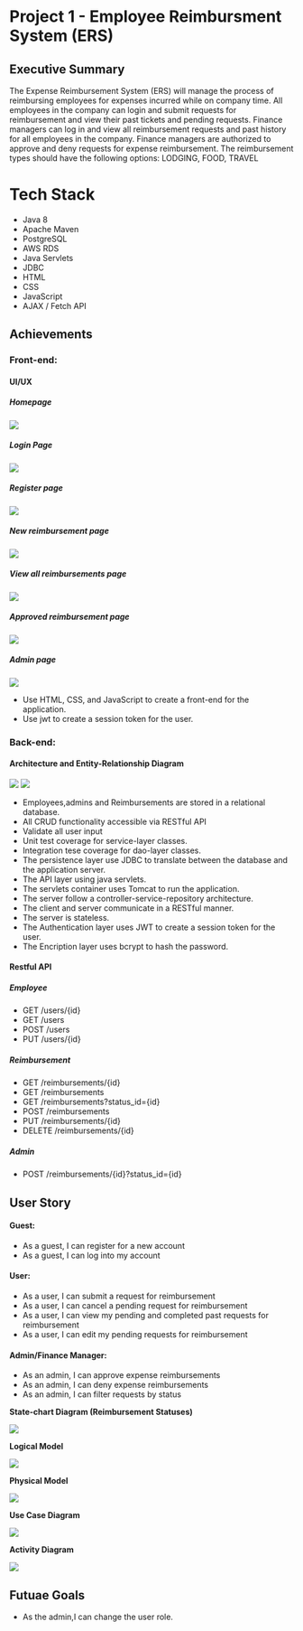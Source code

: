 # Project 1 - Employee Reimbursment System (ERS)


## Executive Summary

The Expense Reimbursement System (ERS) will manage the process of reimbursing employees for expenses incurred while on company time. All employees in the company can login and submit requests for reimbursement and view their past tickets and pending requests. Finance managers can log in and view all reimbursement requests and past history for all employees in the company. Finance managers are authorized to approve and deny requests for expense reimbursement. The reimbursement types should have the following options: LODGING, FOOD, TRAVEL

# Tech Stack

- Java 8
- Apache Maven
- PostgreSQL
- AWS RDS
- Java Servlets
- JDBC
- HTML
- CSS
- JavaScript
- AJAX / Fetch API

## Achievements

### Front-end:
#### UI/UX
##### Homepage
![](/imgs/frontend/landing-page.png)
##### Login Page
![](imgs/frontend/login-page.png)
##### Register page
![](imgs/frontend/register-page.png)
##### New reimbursement page
![](/imgs/frontend/new-imbursement.png)
##### View all reimbursements page
![](imgs/frontend/reimbursement-page.png)
##### Approved reimbursement page
![](/imgs/frontend/approved-reimbursement.png)
##### Admin page
![](/imgs/frontend/amdin.png)
* Use HTML, CSS, and JavaScript to create a front-end for the application.
* Use jwt to create a session token for the user.




### Back-end:
#### Architecture and Entity-Relationship Diagram
![](imgs/backend/erd.png)
![](imgs/backend/RepositoryPattern.png)

* Employees,admins and Reimbursements are stored in a relational database.
* All CRUD functionality accessible via RESTful API
* Validate all user input
* Unit test coverage for service-layer classes.
* Integration tese coverage for dao-layer classes.
* The persistence layer  use JDBC to translate between the database and the application server. 
* The API layer using java servlets.
* The servlets container uses Tomcat to run the application. 
* The server follow a  controller-service-repository architecture.
* The client and server communicate in a RESTful manner.
* The server is stateless.
* The Authentication layer uses JWT to create a session token for the user.
* The Encription layer uses bcrypt to hash the password.

#### Restful API
##### Employee
* GET /users/{id}
* GET /users
* POST /users
* PUT /users/{id}

##### Reimbursement
* GET /reimbursements/{id}
* GET /reimbursements
* GET /reimbursements?status_id={id}
* POST /reimbursements
* PUT /reimbursements/{id}
* DELETE /reimbursements/{id}

##### Admin
* POST /reimbursements/{id}?status_id={id}

## User Story
#### Guest:
- As a guest, I can register for a new account
- As a guest, I can log into my account

#### User:
- As a user, I can submit a request for reimbursement
- As a user, I can cancel a pending request for reimbursement
- As a user, I can view my pending and completed past requests for reimbursement
- As a user, I can edit my pending requests for reimbursement

#### Admin/Finance Manager:
- As an admin, I can approve expense reimbursements
- As an admin, I can deny expense reimbursements
- As an admin, I can filter requests by status



**State-chart Diagram (Reimbursement Statuses)**

![](./imgs/state-chart.jpg)

**Logical Model**

![](./imgs/logical.jpg)

**Physical Model**

![](./imgs/physical.jpg)

**Use Case Diagram**

![](./imgs/use-case.jpg)

**Activity Diagram**

![](./imgs/activity.jpg)

## Futuae Goals
* As the admin,I can change the user role.



